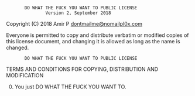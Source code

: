            DO WHAT THE FUCK YOU WANT TO PUBLIC LICENSE
                   Version 2, September 2018
 
Copyright (C) 2018 Amir P <dontmailme@nomailpl0x.com>

Everyone is permitted to copy and distribute verbatim or modified
copies of this license document, and changing it is allowed as long
as the name is changed.
 
           DO WHAT THE FUCK YOU WANT TO PUBLIC LICENSE
  TERMS AND CONDITIONS FOR COPYING, DISTRIBUTION AND MODIFICATION

 0. You just DO WHAT THE FUCK YOU WANT TO.
